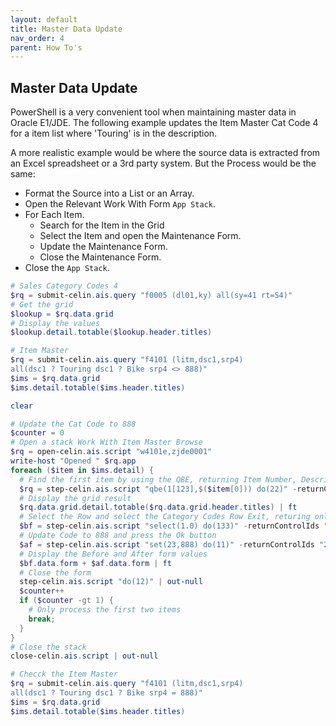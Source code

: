 ```yaml
---
layout: default
title: Master Data Update
nav_order: 4
parent: How To's
---
```


## Master Data Update

PowerShell is a very convenient tool when maintaining master data in Oracle E1/JDE.  The following example updates the Item Master Cat Code 4 for a item list where 'Touring' is in the description.

A more realistic example would be where the source data is extracted from an Excel spreadsheet or a 3rd party system.  But the Process would be the same:

- Format the Source into a List or an Array.
- Open the Relevant Work With Form `App Stack`.
- For Each Item.
  - Search for the Item in the Grid
  - Select the Item and open the Maintenance Form.
  - Update the Maintenance Form.
  - Close the Maintenance Form.
- Close the `App Stack`.

```powershell
# Sales Category Codes 4
$rq = submit-celin.ais.query "f0005 (dl01,ky) all(sy=41 rt=S4)"
# Get the grid
$lookup = $rq.data.grid
# Display the values
$lookup.detail.totable($lookup.header.titles)

# Item Master
$rq = submit-celin.ais.query "f4101 (litm,dsc1,srp4)
all(dsc1 ? Touring dsc1 ? Bike srp4 <> 888)"
$ims = $rq.data.grid
$ims.detail.totable($ims.header.titles)

clear

# Update the Cat Code to 888
$counter = 0
# Open a stack Work With Item Master Browse
$rq = open-celin.ais.script "w4101e,zjde0001"
write-host "Opened " $rq.app
foreach ($item in $ims.detail) {
  # Find the first item by using the QBE, returning Item Number, Description and Sales Code 4
  $rq = step-celin.ais.script "qbe(1[123],$($item[0])) do(22)" -returnControlIds "1[123,9,87]"
  # Display the grid result
  $rq.data.grid.detail.totable($rq.data.grid.header.titles) | ft
  # Select the Row and select the Category Codes Row Exit, returing only Sales Code 4
  $bf = step-celin.ais.script "select(1.0) do(133)" -returnControlIds "23"
  # Update Code to 888 and press the Ok button
  $af = step-celin.ais.script "set(23,888) do(11)" -returnControlIds "23"
  # Display the Before and After form values
  $bf.data.form + $af.data.form | ft
  # Close the form
  step-celin.ais.script "do(12)" | out-null
  $counter++
  if ($counter -gt 1) {
    # Only process the first two items
    break;
  }
}
# Close the stack
close-celin.ais.script | out-null

# Checck the Item Master
$rq = submit-celin.ais.query "f4101 (litm,dsc1,srp4)
all(dsc1 ? Touring dsc1 ? Bike srp4 = 888)"
$ims = $rq.data.grid
$ims.detail.totable($ims.header.titles)
```
